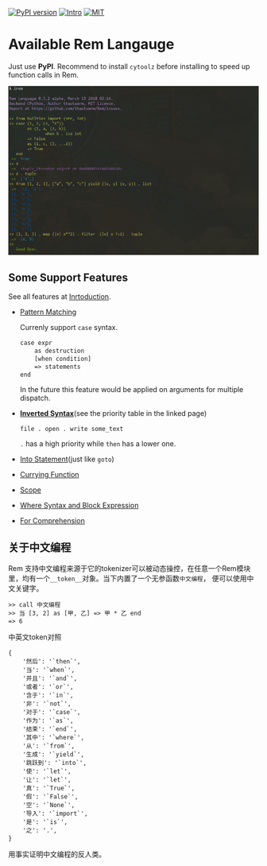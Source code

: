 [![PyPI version](https://img.shields.io/pypi/v/remlang.svg)](https://pypi.python.org/pypi/remlang)
[![Intro](https://img.shields.io/badge/intro-remlang-red.svg)](https://github.com/thautwarm/Rem/blob/master/intro.md)
[![MIT](https://img.shields.io/badge/license-MIT-blue.svg?style=flat)](https://github.com/thautwarm/Rem/blob/master/LICENSE)


# Available Rem Langauge

Just use **PyPI**. Recommend to install `cytoolz` before installing to speed up function calls in Rem.

[![Overview](./overview+.png)](./overview.png)


## Some Support Features

See all features at [Inrtoduction](./intro.md).

- [Pattern Matching](https://github.com/thautwarm/Rem/blob/master/intro.md#pattern-matching)

    Currenly support `case` syntax.
    ```
    case expr 
        as destruction 
        [when condition]
        => statements
    end
    ```

    In the future this feature would be applied on arguments for multiple dispatch.

- [**Inverted Syntax**](https://github.com/thautwarm/Rem/blob/master/intro.md#inverted-syntax)(see the priority table in the linked page)

    ```
    file . open . write some_text
    ```
    
    `.` has a high priority while `then` has a lower one.


- [Into Statement](https://github.com/thautwarm/Rem/blob/master/intro.md#into-statement)(just like `goto`)
     


- [Currying Function](https://github.com/thautwarm/Rem/blob/master/intro.md#functionlambda)

- [Scope](https://github.com/thautwarm/Rem/blob/master/intro.md#scope)

- [Where Syntax and Block Expression](https://github.com/thautwarm/Rem/blob/master/intro.md#where-syntax)


- [For Comprehension](https://github.com/thautwarm/Rem/blob/master/intro.md#for-comprehension)


## 关于中文编程

Rem 支持中文编程来源于它的tokenizer可以被动态操控，在任意一个Rem模块里，均有一个`__token__`对象。当下内置了一个无参函数`中文编程`， 便可以使用中文关键字。

```
>> call 中文编程
>> 当 [3, 2] as [甲, 乙] => 甲 * 乙 end
=> 6
```

中英文token对照
```
{
    '然后': '`then`',
    '当': '`when`',
    '并且': '`and`',
    '或者': '`or`',
    '含于': '`in`',
    '非': '`not`',
    '对于': '`case`',
    '作为': '`as`',
    '结束': '`end`',
    '其中': '`where`',
    '从': '`from`',
    '生成': '`yield`',
    '跳跃到': '`into`',
    '使': '`let`',
    '让': '`let`',
    '真': '`True`',
    '假': '`False`',
    '空': '`None`',
    '导入': '`import`',
    '是': '`is`',
    '之': '.',
}
```

用事实证明中文编程的反人类。

    

